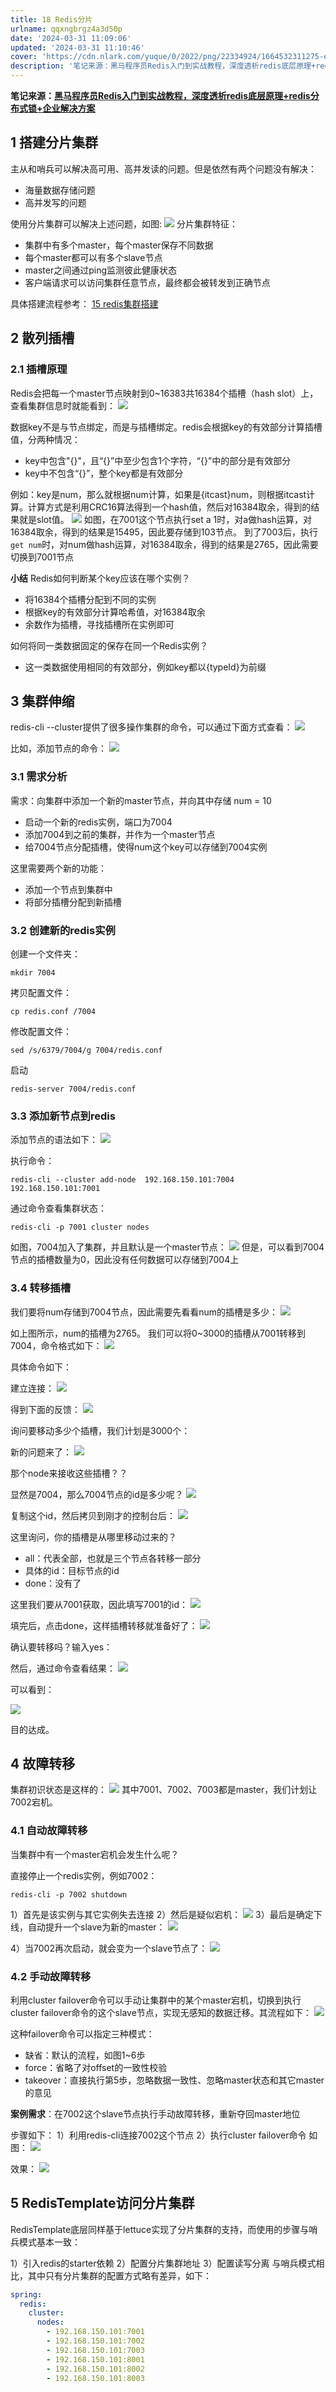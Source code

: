 ```yaml
---
title: 18 Redis分片
urlname: qqxngbrgz4a3d50p
date: '2024-03-31 11:09:06'
updated: '2024-03-31 11:10:46'
cover: 'https://cdn.nlark.com/yuque/0/2022/png/22334924/1664532311275-e4a7ea85-09c3-42bc-9a6b-4fc4207a20a9.png'
description: '笔记来源：黑马程序员Redis入门到实战教程，深度透析redis底层原理+redis分布式锁+企业解决方案1 搭建分片集群主从和哨兵可以解决高可用、高并发读的问题。但是依然有两个问题没有解决： 海量数据存储问题  高并发写的问题 使用分片集群可以解决上述问题，如图:分片集群特征： 集群中有多个...'
---
```

**笔记来源：**[**黑马程序员Redis入门到实战教程，深度透析redis底层原理+redis分布式锁+企业解决方案**](https://www.bilibili.com/video/BV1cr4y1671t/?spm_id_from=333.337.search-card.all.click&vd_source=e8046ccbdc793e09a75eb61fe8e84a30)
## 1 搭建分片集群
主从和哨兵可以解决高可用、高并发读的问题。但是依然有两个问题没有解决：

-  海量数据存储问题 
-  高并发写的问题 

使用分片集群可以解决上述问题，如图:
![](https://raw.githubusercontent.com/choodsire666/blog-img/main/dc3b5fa097e1762d3536db6066bcb2be.png)
分片集群特征：

-  集群中有多个master，每个master保存不同数据 
-  每个master都可以有多个slave节点 
-  master之间通过ping监测彼此健康状态 
-  客户端请求可以访问集群任意节点，最终都会被转发到正确节点 

具体搭建流程参考：
[15 redis集群搭建](https://www.yuque.com/u21918439/vg7knb/xkt6nu?view=doc_embed)
## 2 散列插槽
### 2.1 插槽原理
Redis会把每一个master节点映射到0~16383共16384个插槽（hash slot）上，查看集群信息时就能看到：
![](https://raw.githubusercontent.com/choodsire666/blog-img/main/3bb19daffb10c6c0b43ae7de1dc54c48.png)

数据key不是与节点绑定，而是与插槽绑定。redis会根据key的有效部分计算插槽值，分两种情况：

- key中包含"{}"，且“{}”中至少包含1个字符，“{}”中的部分是有效部分
- key中不包含“{}”，整个key都是有效部分

例如：key是num，那么就根据num计算，如果是{itcast}num，则根据itcast计算。计算方式是利用CRC16算法得到一个hash值，然后对16384取余，得到的结果就是slot值。
![](https://raw.githubusercontent.com/choodsire666/blog-img/main/352ebfc834bbac34571294a230f83b7d.png)
如图，在7001这个节点执行set a 1时，对a做hash运算，对16384取余，得到的结果是15495，因此要存储到103节点。
到了7003后，执行`get num`时，对num做hash运算，对16384取余，得到的结果是2765，因此需要切换到7001节点

**小结**
Redis如何判断某个key应该在哪个实例？

- 将16384个插槽分配到不同的实例
- 根据key的有效部分计算哈希值，对16384取余
- 余数作为插槽，寻找插槽所在实例即可

如何将同一类数据固定的保存在同一个Redis实例？

- 这一类数据使用相同的有效部分，例如key都以{typeId}为前缀
## 3 集群伸缩
redis-cli --cluster提供了很多操作集群的命令，可以通过下面方式查看：
![](https://raw.githubusercontent.com/choodsire666/blog-img/main/368ac3878afe9b99bd4f60dc2236e876.png)

比如，添加节点的命令：
![](https://raw.githubusercontent.com/choodsire666/blog-img/main/037a7580edb3ec2e7ebc0297f6220114.png)

### 3.1 需求分析
需求：向集群中添加一个新的master节点，并向其中存储 num = 10

- 启动一个新的redis实例，端口为7004
- 添加7004到之前的集群，并作为一个master节点
- 给7004节点分配插槽，使得num这个key可以存储到7004实例

这里需要两个新的功能：

- 添加一个节点到集群中
- 将部分插槽分配到新插槽

### 3.2 创建新的redis实例

创建一个文件夹：
```shell
mkdir 7004
```

拷贝配置文件：
```shell
cp redis.conf /7004
```

修改配置文件：
```shell
sed /s/6379/7004/g 7004/redis.conf
```

启动
```shell
redis-server 7004/redis.conf
```

### 3.3 添加新节点到redis
添加节点的语法如下：
![](https://raw.githubusercontent.com/choodsire666/blog-img/main/0670a9b392105c59f6644384a6c6a6e0.png)

执行命令：
```shell
redis-cli --cluster add-node  192.168.150.101:7004 192.168.150.101:7001
```

通过命令查看集群状态：
```shell
redis-cli -p 7001 cluster nodes
```

如图，7004加入了集群，并且默认是一个master节点：
![](https://raw.githubusercontent.com/choodsire666/blog-img/main/47fe64598394e871d4a61e2a0ef3c174.png)
但是，可以看到7004节点的插槽数量为0，因此没有任何数据可以存储到7004上

### 3.4 转移插槽
我们要将num存储到7004节点，因此需要先看看num的插槽是多少：
![](https://raw.githubusercontent.com/choodsire666/blog-img/main/4d47aac35a089569cdeb285b94c6e09b.png)

如上图所示，num的插槽为2765。
我们可以将0~3000的插槽从7001转移到7004，命令格式如下：
![](https://raw.githubusercontent.com/choodsire666/blog-img/main/6c5a964e60d3e8afc05b7c800b478ccc.png)

具体命令如下：

建立连接：
![](https://raw.githubusercontent.com/choodsire666/blog-img/main/c8fa07cbd6e5f56a780c06855da5a5df.png)

得到下面的反馈：
![](https://raw.githubusercontent.com/choodsire666/blog-img/main/098e225c0a92cb3b871bdd364ff56f0b.png)

询问要移动多少个插槽，我们计划是3000个：

新的问题来了：
![](https://raw.githubusercontent.com/choodsire666/blog-img/main/85a8e9752d7f4770afc9e001f6355528.png)

那个node来接收这些插槽？？

显然是7004，那么7004节点的id是多少呢？
![](https://raw.githubusercontent.com/choodsire666/blog-img/main/97eb08c51f256860ad4fac50c4139cc9.png)

复制这个id，然后拷贝到刚才的控制台后：
![](https://raw.githubusercontent.com/choodsire666/blog-img/main/17ea0232404ce7a701e3f3969a379019.png)

这里询问，你的插槽是从哪里移动过来的？

- all：代表全部，也就是三个节点各转移一部分
- 具体的id：目标节点的id
- done：没有了

这里我们要从7001获取，因此填写7001的id：
![](https://raw.githubusercontent.com/choodsire666/blog-img/main/2934e5dc71a3cdb5a4c7cba380fc89f0.png)

填完后，点击done，这样插槽转移就准备好了：
![](https://raw.githubusercontent.com/choodsire666/blog-img/main/b59748c00f8e250e1ae0a8622a56199a.png)

确认要转移吗？输入yes：

然后，通过命令查看结果：
![](https://raw.githubusercontent.com/choodsire666/blog-img/main/5b8c394764f0247c3cd67f5bee4214f1.png)

可以看到：

![](https://raw.githubusercontent.com/choodsire666/blog-img/main/6ad513c3f6a1eb6eadde41d09776758f.png)

目的达成。

## 4 故障转移

集群初识状态是这样的：
![](https://raw.githubusercontent.com/choodsire666/blog-img/main/351045acc748150c7b72e404c219d661.png)
其中7001、7002、7003都是master，我们计划让7002宕机。

### 4.1 自动故障转移

当集群中有一个master宕机会发生什么呢？

直接停止一个redis实例，例如7002：
```shell
redis-cli -p 7002 shutdown
```

1）首先是该实例与其它实例失去连接
2）然后是疑似宕机：
![](https://raw.githubusercontent.com/choodsire666/blog-img/main/bf23dc4791824babdcc514bde7ba6903.png)
3）最后是确定下线，自动提升一个slave为新的master：
![](https://raw.githubusercontent.com/choodsire666/blog-img/main/72f2eff502030fad2329c9310a04ae30.png)

4）当7002再次启动，就会变为一个slave节点了：
![](https://raw.githubusercontent.com/choodsire666/blog-img/main/ab458e16dfe2848ad65676b4fe8113ac.png)

### 4.2 手动故障转移

利用cluster failover命令可以手动让集群中的某个master宕机，切换到执行cluster failover命令的这个slave节点，实现无感知的数据迁移。其流程如下：
![](https://raw.githubusercontent.com/choodsire666/blog-img/main/88a2957272adf8e48e7648de8a09ee72.png)

这种failover命令可以指定三种模式：

- 缺省：默认的流程，如图1~6歩
- force：省略了对offset的一致性校验
- takeover：直接执行第5歩，忽略数据一致性、忽略master状态和其它master的意见

**案例需求**：在7002这个slave节点执行手动故障转移，重新夺回master地位

步骤如下：
1）利用redis-cli连接7002这个节点
2）执行cluster failover命令
如图：
![](https://raw.githubusercontent.com/choodsire666/blog-img/main/a3af1ee85ef4ff61f8068e813b7ea51d.png)

效果：
![](https://raw.githubusercontent.com/choodsire666/blog-img/main/b90ee43f376e091c6d261b45c2cec2d6.png)

## 5 RedisTemplate访问分片集群

RedisTemplate底层同样基于lettuce实现了分片集群的支持，而使用的步骤与哨兵模式基本一致：

1）引入redis的starter依赖
2）配置分片集群地址
3）配置读写分离
与哨兵模式相比，其中只有分片集群的配置方式略有差异，如下：
```yaml
spring:
  redis:
    cluster:
      nodes:
        - 192.168.150.101:7001
        - 192.168.150.101:7002
        - 192.168.150.101:7003
        - 192.168.150.101:8001
        - 192.168.150.101:8002
        - 192.168.150.101:8003
```
